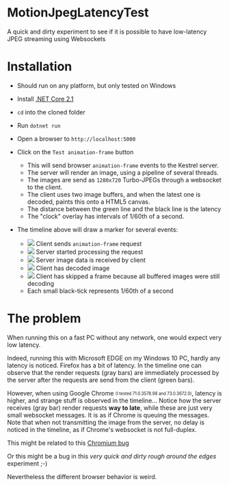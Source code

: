 # MotionJpegLatencyTest
A quick and dirty experiment to see if it is possible to have low-latency JPEG streaming using Websockets

# Installation

* Should run on any platform, but only tested on Windows

* Install [.NET Core 2.1](https://dotnet.microsoft.com/download/dotnet-core/2.1)

* `cd` into the cloned folder 

* Run `dotnet run` 

* Open a browser to `http://localhost:5000`

* Click on the `Test animation-frame` button

  * This will send browser `animation-frame` events to the Kestrel server.
  * The server will render an image, using a pipeline of several threads.
  * The images are send as `1280x720` Turbo-JPEGs through a websocket to the client.
  * The client uses two image buffers, and when the latest one is decoded, paints this onto a HTML5 canvas.
  * The distance between the green line and the black line is the latency
  * The "clock" overlay has intervals of 1/60th of a second.
 
* The timeline above will draw a marker for several events:


    * ![](https://placehold.it/5x15/8F8/000000?text=+) Client sends `animation-frame` request 
    * ![](https://placehold.it/5x15/888/000000?text=+) Server started processing the request 
    * ![](https://placehold.it/5x15/48F/000000?text=+) Server image data is received by client
    * ![](https://placehold.it/5x15/8FF/000000?text=+) Client has decoded image
    * ![](https://placehold.it/5x15/F84/000000?text=+) Client has skipped a frame because all buffered images were still decoding
    * Each small black-tick represents 1/60th of a second
    
# The problem

When running this on a fast PC without any network, one would expect very low latency.

Indeed, running this with Microsoft EDGE on my Windows 10 PC, hardly any latency is noticed. Firefox has a bit of latency. In the timeline one can observe that the render requests (gray bars) are immediately processed by the server after the requests are send from the client (green bars). 

However, when using Google Chrome <sub><sup>(I tested 71.0.3578.98 and 73.0.3672.0)</sup></sub>, latency is higher, and strange stuff is observed in the timeline... Notice how the server receives (gray bar) render requests **way to late**, while these are just very small websocket messages. It is as if Chrome is queuing the messages. Note that when not transmitting the image from the server, no delay is noticed in the timeline, as if Chrome's websocket is not full-duplex.

This might be related to this [Chromium bug](https://bugs.chromium.org/p/chromium/issues/detail?id=692257&q=websocket%20delay&colspec=ID%20Pri%20M%20Stars%20ReleaseBlock%20Component%20Status%20Owner%20Summary%20OS%20Modified)

Or this might be a  bug in this *very quick and dirty rough around the edges* experiment ;-)

Nevertheless the different browser behavior is weird.
